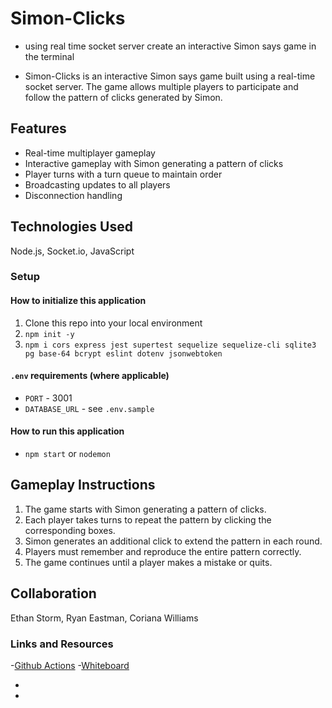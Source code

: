 # Simon-Clicks

- using real time socket server create an interactive Simon says game in the terminal

- Simon-Clicks is an interactive Simon says game built using a real-time socket server. The game allows multiple players to participate and follow the pattern of clicks generated by Simon.

## Features

- Real-time multiplayer gameplay
- Interactive gameplay with Simon generating a pattern of clicks
- Player turns with a turn queue to maintain order
- Broadcasting updates to all players
- Disconnection handling

## Technologies Used

Node.js, Socket.io, JavaScript

### Setup

#### How to initialize this application

1. Clone this repo into your local environment
2. `npm init -y`
3. `npm i cors express jest supertest sequelize sequelize-cli sqlite3 pg base-64 bcrypt eslint dotenv jsonwebtoken`

#### `.env` requirements (where applicable)

- `PORT` - 3001
- `DATABASE_URL` - see `.env.sample`

#### How to run this application

- `npm start` or `nodemon`

## Gameplay Instructions

1. The game starts with Simon generating a pattern of clicks.
2. Each player takes turns to repeat the pattern by clicking the corresponding boxes.
3. Simon generates an additional click to extend the pattern in each round.
4. Players must remember and reproduce the entire pattern correctly.
5. The game continues until a player makes a mistake or quits.

## Collaboration

Ethan Storm, Ryan Eastman, Coriana Williams

### Links and Resources

-[Github Actions]() -[Whiteboard]()

- [](https://marmelab.com/blog/2021/11/17/user-mouse-cli-blessed.html)
- [](https://github.com/chjj/blessed)
